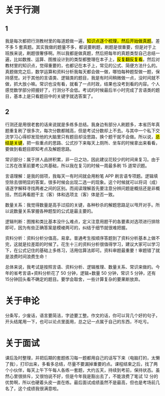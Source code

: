
# 关于行测

## 1
我是每次都把行测教材里的每道题做一遍，<mark>知识点逐个梳理，然后开始做真题</mark>。差不多 5 套真题。其实我做的题量不多，都说要刷题，刷题是很重要，但是对于上班族来说，刷题很奢侈啊。所以我都是做真题，然后把每年的真题类型自己总结一遍，比如数推、运算、图推设计到的类型都整理在本子上，<mark>反复翻反复看</mark>。然后对教材里的知识点，觉得重要的，也都记在本子上，常见的公式、简便方法什么的。真题做完之后，数学运算和资料分析我每天都会做一做，哪怕每种题型做一题，保持感觉。对于其他的言语类、逻辑类的题目，我是有时间稍微做一点，没时间就不做，抓大放小嘛。常识也没有看，就看了一点时政，结果也没考到看的内容。个人感觉数学部分把握好了，行测分不会低。考试的时候最后半小时完成了言语类的题目，基本上是只看题目中的关键字就选答案了。

## 2
行测还是用很老套的话来说就是多练多总结。我身边有部分人刷题多，本省历年真题重复刷了很多次，每次分数都贼高，但是考试分数却上不去。与其中一个私下交流学习心得却发现他的大脑里只有题目却没思路，换个题干就不会做。所以说，<mark>总结是关键</mark>，把一些重点的思路、公式抄下来每天上厕所、坐车的时候拿出来看看，要做到看题目即知考点及解题思路。

常识部分：属于拼人品拼积累，非一日之功，因此建议花较少的时间来复习。由于江苏在改革前要考公共基础，所以我在复习的时候一周最多刷 15 道常识题。

言语理解：是我的弱项，我每天一有时间就会用粉笔 APP 刷言语专项题。逻辑填空除去很明显的答案，很多时候会出现二选一的现象。这个时候就可以将词（成）语逐字解释寻找两者之间的区别。而阅读理解首先要注意分辨问题是概括还是非概括，然后再看题干主（客）体和选项主（客）体是否一致。

数量关系：我觉得数量是高手过招的关键，各种秒杀的解题思路足以甩开对手。所以说数量关系掌握各种题型的公式是最主要的。

逻辑判断：图推和类比基本没什么难点，定义注意用题干的各要素对选项进行排除即可，因为有些正确答案是模棱两可的，纠结于细节就很难把握。

资料分析：资料分析分值高，易拿。普通考生按顺序答题到了资料分析基本上做不完，这就是拉差距的时候了。花生十三的资料分析很值得学习，建议大家可以学习下，在公式记住的基础上多练习，活用估算法即可。资料审题最重要！审题错了就是浪费时间浪费生命！

总体来说，我考试是按照言语、资料分析、逻辑推理、数量关系、常识来做的。今年的省考言语+资料分析花了 50 分钟，逻辑+数量 50 分钟，常识 5 分钟，还有 15分钟回头看不确定的题目。要学会取舍，一些计算复杂的要果断放弃。

# 关于申论

分条写，少废话，语言要简洁，字迹要工整。作文的话，你可以背几个好的句子，开头结尾用一下，也可以论点里面用，总之记一点属于自己的东西，不吃亏。

# 关于面试
课后及时整理，并把后期的套题练习每一题都用自己的话写下来（电脑打的，太懒了我），打印出来，多看多总结，尽量不要漏掉重要的点。课程结束之后，找了两个小伙伴，每天上午下午每人各练一套题，大约五天，持续到考前，保持状态。虽然心里很排斥，又很怕说不好，但是今年我是豁出去了，不能浪费了笔试 12 分的优势啊，所以也硬着头皮一直在练。最后面试成绩虽然不是最高，但也是考场前几名了，这个成绩我很满意啦。